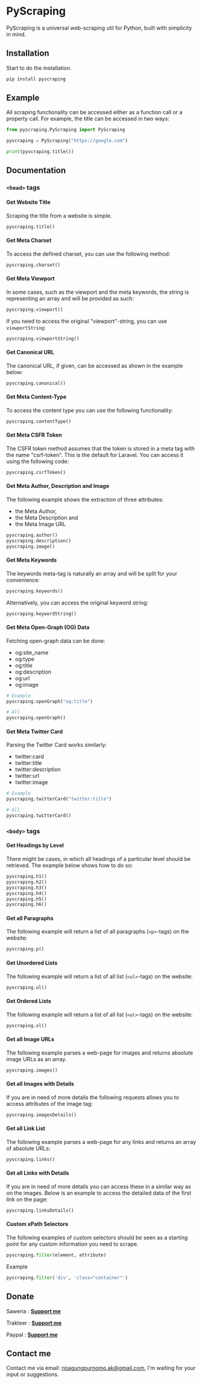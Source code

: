 # PyScraping
PyScraping is a universal web-scraping util for Python, built with simplicity in mind.

## Installation
Start to do the installation.
```bash
pip install pyscraping
```

## Example
All scraping functionality can be accessed either as a function call or a property call. For example, the title can be accessed in two ways:

```python
from pyscraping.PyScraping import PyScraping

pyscraping = PyScraping("https://google.com")

print(pyscraping.title())
```

## Documentation
### `<head>` tags
#### Get Website Title
Scraping the title from a website is simple.
```python
pyscraping.title()
```
#### Get Meta Charset
To access the defined charset, you can use the following method:
```python
pyscraping.charset()
```
#### Get Meta Viewport
In some cases, such as the viewport and the meta keywords, the string is representing an array and will be provided as such:
```python
pyscraping.viewport()
```
If you need to access the original "viewport"-string, you can use `viewportString`:
```python
pyscraping.viewportString()
```
#### Get Canonical URL
The canonical URL, if given, can be accessed as shown in the example below:
```python
pyscraping.canonical()
```
#### Get Meta Content-Type
To access the content type you can use the following functionality:
```python
pyscraping.contentType()
```
#### Get Meta CSFR Token
The CSFR token method assumes that the token is stored in a meta tag with the name "csrf-token". This is the default for Laravel. You can access it using the following code:
```python
pyscraping.csrfToken()
```
#### Get Meta Author, Description and Image
The following example shows the extraction of three attributes:
- the Meta Author,
- the Meta Description and
- the Meta Image URL
```python
pyscraping.author()
pyscraping.description()
pyscraping.image()
```
#### Get Meta Keywords
The keywords meta-tag is naturally an array and will be split for your convenience:
```python
pyscraping.keywords()
```
Alternatively, you can access the original keyword string:
```python
pyscraping.keywordString()
```
#### Get Meta Open-Graph (OG) Data
Fetching open-graph data can be done:
- og:site_name
- og:type
- og:title
- og:description
- og:url
- og:image
```python
# Example
pyscraping.openGraph("og:title")

# All
pyscraping.openGraph()
```
#### Get Meta Twitter Card
Parsing the Twitter Card works similarly:
- twitter:card
- twitter:title
- twitter:description
- twitter:url
- twitter:image
```python
# Example
pyscraping.twitterCard("twitter:title")

# All
pyscraping.twitterCard()
```
### `<body>` tags
#### Get Headings by Level
There might be cases, in which all headings of a particular level should be retrieved. The example below shows how to do so:
```python
pyscraping.h1()
pyscraping.h2()
pyscraping.h3()
pyscraping.h4()
pyscraping.h5()
pyscraping.h6()
```
#### Get all Paragraphs
The following example will return a list of all paragraphs (`<p>`-tags) on the website:
```python
pyscraping.p()
```
#### Get Unordered Lists
The following example will return a list of all list (`<ul>`-tags) on the website:
```python
pyscraping.ul()
```
#### Get Ordered Lists
The following example will return a list of all list (`<ol>`-tags) on the website:
```python
pyscraping.ol()
```
#### Get all Image URLs
The following example parses a web-page for images and returns absolute image URLs as an array.
```python
pyscraping.images()
```
#### Get all Images with Details
If you are in need of more details the following requests allows you to access attributes of the image tag:
```python
pyscraping.imagesDetails()
```
#### Get all Link List
The following example parses a web-page for any links and returns an array of absolute URLs:
```python
pyscraping.links()
```
#### Get all Links with Details
If you are in need of more details you can access these in a similar way as on the images. Below is an example to access the detailed data of the first link on the page:
```python
pyscraping.linksDetails()
```
#### Custom xPath Selectors
The following examples of custom selectors should be seen as a starting point for any custom information you need to scrape.
```python
pyscraping.filter(element, attribute)
```
Example
```python
pyscraping.filter('div', 'class="container"')
```

## Donate
Saweria : **[Support me](https://saweria.co/rioagungpurnomo)**

Trakteer : **[Support me](https://trakteer.id/rioagungpurnomo)**

Paypal : **[Support me](https://www.paypal.me/RioDev)**

## Contact me
Contact me via email: rioagungpurnomo.ak@gmail.com, I'm waiting for your input or suggestions.
